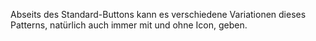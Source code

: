 Abseits des Standard-Buttons kann es verschiedene Variationen dieses Patterns, natürlich auch immer mit und ohne Icon, geben.